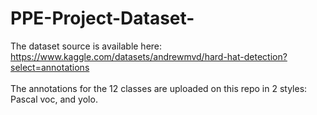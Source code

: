 # PPE-Project-Dataset-
The dataset source is available here: https://www.kaggle.com/datasets/andrewmvd/hard-hat-detection?select=annotations
<br><br>
The annotations for the 12 classes are uploaded on this repo in 2 styles: Pascal voc, and yolo.
